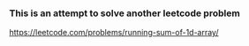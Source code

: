 ### This is an attempt to solve another leetcode problem

https://leetcode.com/problems/running-sum-of-1d-array/